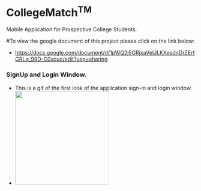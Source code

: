 # CollegeMatch<sup>TM</sup>
Mobile Application for Prospective College Students.

#To view the google document of this project please click on the link below:
- https://docs.google.com/document/d/1pWQ2j5GRjxaVeIJLKXesdnDrZErfGRLq_99D-C0xcuo/edit?usp=sharing

### SignUp and Login Window.
- This is a gif of the first look of the application sign-in and login window.
- <img src="http://g.recordit.co/G7tpFKL0Xo.gif" width=250><br>



